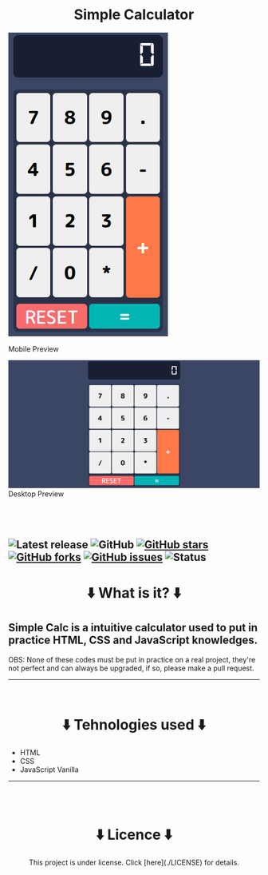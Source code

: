 <h1 align="center">Simple Calculator</h1>

<img src="images\mobile-view.png"/>

Mobile Preview

<img src="images\desktop-view.png"/>
Desktop Preview
<br>
<br>
<br>
<br>

## ![Latest release](https://img.shields.io/github/v/release/aregtech/areg-sdk?label=%20%F0%9F%93%A3%20Latest%20release&style=flat&logoColor=b0c0c0&labelColor=363D44) ![GitHub](https://img.shields.io/github/license/Allan-Bruno/simple-calculator) [![GitHub stars](https://img.shields.io/github/stars/Allan-Bruno/simple-calculator)](https://github.com/Allan-Bruno/simple-calculator/stargazers) [![GitHub forks](https://img.shields.io/github/forks/Allan-Bruno/simple-calculator)](https://github.com/Allan-Bruno/simple-calculator/network) [![GitHub issues](https://img.shields.io/github/issues/Allan-Bruno/simple-calculator)](https://github.com/Allan-Bruno/simple-calculator/issues) ![Status](https://img.shields.io/badge/status-Concluded-brightgreen)

<h1 align="center">⬇️ What is it? ⬇️</h1>

## Simple Calc is a intuitive calculator used to put in practice HTML, CSS and JavaScript knowledges.

OBS: None of these codes must be put in practice on a real project, they're not perfect and can always be upgraded, if so, please make a pull request.

---

<br>

<h1 align="center">⬇️ Tehnologies used ⬇️</h1>

- HTML
- CSS
- JavaScript Vanilla

---

<br>
<br>

<h1 align="center">⬇️ Licence ⬇️</h1>

<p align="center">This project is under license. Click [here](./LICENSE) for details.</p>
